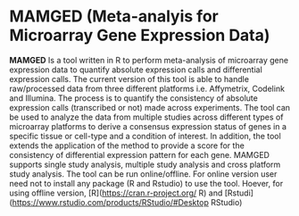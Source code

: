 # MAMGED (Meta-analyis for Microarray Gene Expression Data)
**MAMGED** Is a tool written in R to perform meta-analysis  of  microarray  gene  expression  data  to  quantify  absolute  expression  calls  and differential expression calls. The current version of this tool is able to handle raw/processed data from three different platforms i.e. Affymetrix, Codelink and Illumina. The process is to quantify the consistency of absolute expression calls (transcribed or not) made across experiments. The tool can be used to analyze the data from multiple studies across different types of microarray platforms to derive a consensus expression status of genes in a specific tissue or cell-type and a condition of interest. In addition, the tool extends the application of the method to provide a score for the consistency of differential expression pattern for each gene. MAMGED supports single study analysis, multiple study analysis and cross platform study analysis. 
The tool can be run online/offline. For online version user need not to install any package (R and Rstudio) to use the tool. Hoever, for using offline version, [R](https://cran.r-project.org/ R) and [Rstudi](https://www.rstudio.com/products/RStudio/#Desktop RStudio)
